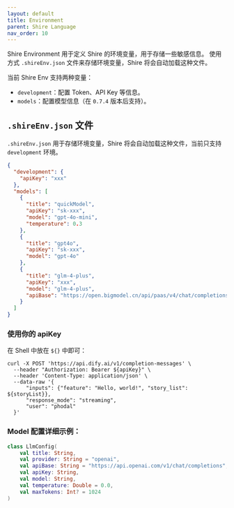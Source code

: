 ```yaml
---
layout: default
title: Environment
parent: Shire Language
nav_order: 10
---
```


Shire Environment 用于定义 Shire 的环境变量，用于存储一些敏感信息。 使用方式 `.shireEnv.json` 文件来存储环境变量，Shire
将会自动加载这种文件。

当前 Shire Env 支持两种变量：

- `development`：配置 Token、API Key 等信息。
- `models`：配置模型信息（在 `0.7.4` 版本后支持）。

## `.shireEnv.json` 文件

`.shireEnv.json` 用于存储环境变量，Shire 将会自动加载这种文件，当前只支持 `development` 环境。

```json
{
  "development": {
    "apiKey": "xxx"
  },
  "models": [
    {
      "title": "quickModel",
      "apiKey": "sk-xxx",
      "model": "gpt-4o-mini",
      "temperature": 0.3
    },
    {
      "title": "gpt4o",
      "apiKey": "sk-xxx",
      "model": "gpt-4o"
    },
    {
      "title": "glm-4-plus",
      "apiKey": "xxx",
      "model": "glm-4-plus",
      "apiBase": "https://open.bigmodel.cn/api/paas/v4/chat/completions"
    }
  ]
}
```

### 使用你的  apiKey

在 Shell 中放在 `${}` 中即可：

```shell
curl -X POST 'https://api.dify.ai/v1/completion-messages' \
  --header "Authorization: Bearer ${apiKey}" \
  --header 'Content-Type: application/json' \
  --data-raw '{
      "inputs": {"feature": "Hello, world!", "story_list": ${storyList}},
      "response_mode": "streaming",
      "user": "phodal"
  }'
```

### Model 配置详细示例：

```kotlin
class LlmConfig(
    val title: String,
    val provider: String = "openai",
    val apiBase: String = "https://api.openai.com/v1/chat/completions",
    val apiKey: String,
    val model: String,
    val temperature: Double = 0.0,
    val maxTokens: Int? = 1024
)
```

